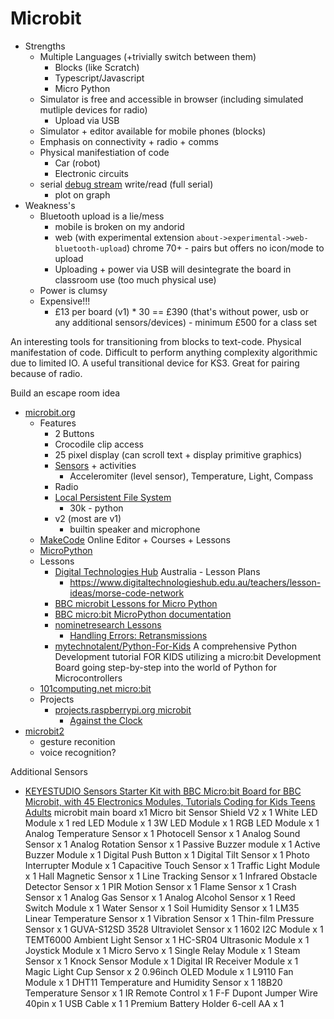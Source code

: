 Microbit
========

* Strengths
    * Multiple Languages (+trivially switch between them)
        * Blocks (like Scratch)
        * Typescript/Javascript
        * Micro Python
    * Simulator is free and accessible in browser (including simulated mutliple devices for radio)
        * Upload via USB
    * Simulator + editor available for mobile phones (blocks)
    * Emphasis on connectivity + radio + comms
    * Physical manifestiation of code
        * Car (robot)
        * Electronic circuits
    * serial [debug stream](https://support.microbit.org/support/solutions/articles/19000095729-displaying-live-serial-data-from-the-micro-bit-in-the-makecode-console-) write/read (full serial)
        * plot on graph
* Weakness's
    * Bluetooth upload is a lie/mess
        * mobile is broken on my andorid
        * web (with experimental extension `about->experimental->web-bluetooth-upload`) chrome 70+ - pairs but offers no icon/mode to upload
        * Uploading + power via USB will desintegrate the board in classroom use (too much physical use)
    * Power is clumsy
    * Expensive!!!
        * £13 per board (v1) * 30 == £390 (that's without power, usb or any additional sensors/devices) - minimum £500 for a class set

An interesting tools for transitioning from blocks to text-code. Physical manifestation of code. Difficult to perform anything complexity algorithmic due to limited IO. A useful transitional device for KS3. Great for pairing because of radio.

Build an escape room idea


* [microbit.org](https://microbit.org/)
    * Features
        * 2 Buttons
        * Crocodile clip access
        * 25 pixel display (can scroll text + display primitive graphics)
        * [Sensors](https://microbit.org/get-started/first-steps/sensors/) + activities
            * Acceleromiter (level sensor), Temperature, Light, Compass
        * Radio
        * [Local Persistent File System](https://microbit-micropython.readthedocs.io/en/v1.0.1/filesystem.html)
            * 30k - python
        * v2 (most are v1)
            * builtin speaker and microphone
    * [MakeCode](https://makecode.microbit.org/) Online Editor + Courses + Lessons
    * [MicroPython](https://microbit-micropython.readthedocs.io/en/latest/)
    * Lessons
        * [Digital Technologies Hub](https://www.digitaltechnologieshub.edu.au/teachers/lesson-ideas#/) Australia - Lesson Plans
            * https://www.digitaltechnologieshub.edu.au/teachers/lesson-ideas/morse-code-network
        * [BBC microbit Lessons for Micro Python](http://physicalcomputing.co.uk/2017/01/11/bbc-microbit-lessons/)
        * [BBC micro:bit MicroPython documentation](https://microbit-micropython.readthedocs.io/en/latest/index.html)
        * [nominetresearch Lessons](https://microbit.nominetresearch.uk/)
            * [Handling Errors: Retransmissions](https://microbit.nominetresearch.uk/networking-book-online/retransmissions/retransmissions/)
        * [mytechnotalent/Python-For-Kids](https://github.com/mytechnotalent/Python-For-Kids) A comprehensive Python Development tutorial FOR KIDS utilizing a micro:bit Development Board going step-by-step into the world of Python for Microcontrollers
    * [101computing.net micro:bit](https://www.101computing.net/category/bbc-microbit/)
    * Projects
        * [projects.raspberrypi.org microbit](https://projects.raspberrypi.org/en/projects?hardware[]=microbit)
            * [Against the Clock](https://projects.raspberrypi.org/en/projects/against-the-clock)
* [microbit2](https://tech.microbit.org/latest-revision/announcement/)
    * gesture reconition
    * voice recognition?

Additional Sensors
* [KEYESTUDIO Sensors Starter Kit with BBC Micro:bit Board for BBC Microbit, with 45 Electronics Modules, Tutorials Coding for Kids Teens Adults](https://www.amazon.co.uk/KEYESTUDIO-Sensors-Starter-Kit-Micro/dp/B08H7VSLZH/ref=sr_1_9?dchild=1&keywords=microbit&qid=1605460287&sr=8-9)
microbit main board x1
Micro bit Sensor Shield V2 x 1
White LED Module x 1
red LED Module x 1
3W LED Module x 1
RGB LED Module x 1
Analog Temperature Sensor x 1
Photocell Sensor x 1
Analog Sound Sensor x 1
Analog Rotation Sensor x 1
Passive Buzzer module x 1
Active Buzzer Module x 1
Digital Push Button x 1
Digital Tilt Sensor x 1
Photo Interrupter Module x 1
Capacitive Touch Sensor x 1
Traffic Light Module x 1
Hall Magnetic Sensor x 1
Line Tracking Sensor x 1
Infrared Obstacle Detector Sensor x 1
PIR Motion Sensor x 1
Flame Sensor x 1
Crash Sensor x 1
Analog Gas Sensor x 1
Analog Alcohol Sensor x 1
Reed Switch Module x 1
Water Sensor x 1
Soil Humidity Sensor x 1
LM35 Linear Temperature Sensor x 1
Vibration Sensor x 1
Thin-film Pressure Sensor x 1
GUVA-S12SD 3528 Ultraviolet Sensor x 1
1602 I2C Module x 1
TEMT6000 Ambient Light Sensor x 1
HC-SR04 Ultrasonic Module x 1
Joystick Module x 1
Micro Servo x 1
Single Relay Module x 1
Steam Sensor x 1
Knock Sensor Module x 1
Digital IR Receiver Module x 1
Magic Light Cup Sensor x 2
0.96inch OLED Module x 1
L9110 Fan Module x 1
DHT11 Temperature and Humidity Sensor x 1
18B20 Temperature Sensor x 1
IR Remote Control x 1
F-F Dupont Jumper Wire 40pin x 1
USB Cable x 1
1 Premium Battery Holder 6-cell AA x 1 

